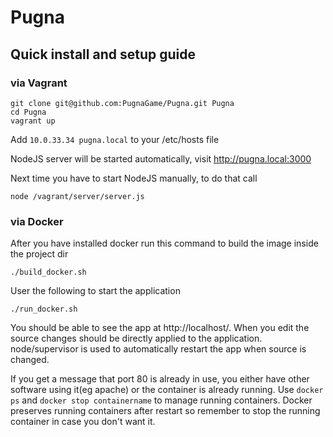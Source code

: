 Pugna
============

Quick install and setup guide
-----------------------------

### via Vagrant
```
git clone git@github.com:PugnaGame/Pugna.git Pugna
cd Pugna
vagrant up
```
Add `10.0.33.34 pugna.local` to your /etc/hosts file

NodeJS server will be started automatically, visit http://pugna.local:3000

Next time you have to start NodeJS manually, to do that call 
```
node /vagrant/server/server.js
```

### via Docker

After you have installed docker run this command to build the image inside the project dir
```
./build_docker.sh
```

User the following to start the application 
```
./run_docker.sh
```

You should be able to see the app at http://localhost/. When you edit the source changes should be directly applied to the application. node/supervisor is used to automatically restart the app when source is changed.

If you get a message that port 80 is already in use, you either have other software using it(eg apache) or the container is already running. Use `docker ps` and `docker stop containername` to manage running containers. Docker preserves running containers after restart so remember to stop the running container in case you don't want it.
